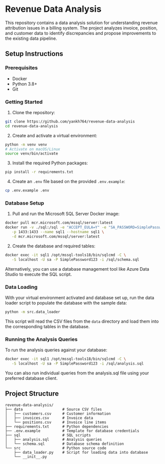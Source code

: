 # Revenue Data Analysis
This repository contains a data analysis solution for understanding revenue attribution issues in a billing system. 
The project analyzes invoice, position, and customer data to identify discrepancies and propose improvements to the existing data pipeline.

## Setup Instructions
### Prerequisites
- Docker
- Python 3.8+
- Git

### Getting Started
1. Clone the repository:
```bash
git clone https://github.com/yankh764/revenue-data-analysis
cd revenue-data-analysis
```

2. Create and activate a virtual environment:
```bash
python -m venv venv
# Activate on macOS/Linux
source venv/bin/activate
```

3. Install the required Python packages:
```bash
pip install -r requirements.txt
```

4. Create an `.env` file based on the provided `.env.example`:
```bash
cp .env.example .env
```

### Database Setup
1. Pull and run the Microsoft SQL Server Docker image:
```bash
docker pull mcr.microsoft.com/mssql/server:latest
docker run -v ./sql:/sql -e "ACCEPT_EULA=Y" -e "SA_PASSWORD=SimplePassword123" \
   -p 1433:1433 --name sql1 --hostname sql1 \
   -d mcr.microsoft.com/mssql/server:latest
```

2. Create the database and required tables:
```bash
docker exec -it sql1 /opt/mssql-tools18/bin/sqlcmd -C \
   -S localhost -U sa -P SimplePassword123 -i /sql/schema.sql
```

Alternatively, you can use a database management tool like Azure Data Studio to execute the SQL script.

### Data Loading
With your virtual environment activated and database set up, run the data loader script to populate the database with the sample data:
```bash
python -m src.data_loader
```

This script will read the CSV files from the `data` directory and load them into the corresponding tables in the database.


### Running the Analysis Queries
To run the analysis queries against your database:
```bash
docker exec -it sql1 /opt/mssql-tools18/bin/sqlcmd -C \
   -S localhost -U sa -P SimplePassword123 -i /sql/analysis.sql
```

You can also run individual queries from the analysis.sql file using your preferred database client.

## Project Structure
```
revenue-data-analysis/
├── data                  # Source CSV files
│   ├── customers.csv     # Customer information
│   ├── invoices.csv      # Invoice data
│   └── positions.csv     # Invoice line items
├── requirements.txt      # Python dependencies
├── .env.example          # Template for database credentials
├── sql                   # SQL scripts
│   ├── analysis.sql      # Analysis queries
│   └── schema.sql        # Database schema definition
└── src                   # Python source code
    ├── data_loader.py    # Script for loading data into database
    └── __init__.py
```
